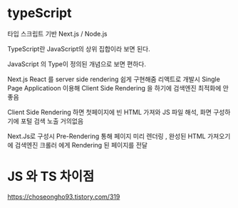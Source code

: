 # typeScript

타입 스크립트 기반 Next.js / Node.js

TypeScript란 JavaScript의 상위 집합이라 보면 된다.

JavaScript 의 Type이 정의된 개념으로 보면 편하다.

Next.js 
React 를 server side rendering 쉽게 구현해줌 리액트로 개발시 Single Page Applicatioon 이용해 Client Side Rendering 을 하기에 검색엔진 최적화에 안좋음

Client Side Rendering 하면 첫페이지에 빈 HTML 가져와 JS 파일 해석, 화면 구성하기에 포털 검색 노출 거의없음

Next.Js로 구성시 Pre-Rendering 통해 페이지 미리 렌더링 , 완성된 HTML 가져오기에 검색엔진 크롤러 에게 Rendering 된 페이지를 전달


# JS 와 TS 차이점
https://choseongho93.tistory.com/319

